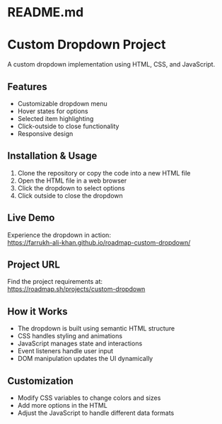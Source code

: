 # README.md

# Custom Dropdown Project

A custom dropdown implementation using HTML, CSS, and JavaScript.

## Features

- Customizable dropdown menu
- Hover states for options
- Selected item highlighting
- Click-outside to close functionality
- Responsive design

## Installation & Usage

1. Clone the repository or copy the code into a new HTML file
2. Open the HTML file in a web browser
3. Click the dropdown to select options
4. Click outside to close the dropdown

## Live Demo

Experience the dropdown in action:  
https://farrukh-ali-khan.github.io/roadmap-custom-dropdown/

## Project URL

Find the project requirements at:  
https://roadmap.sh/projects/custom-dropdown

## How it Works

- The dropdown is built using semantic HTML structure
- CSS handles styling and animations
- JavaScript manages state and interactions
- Event listeners handle user input
- DOM manipulation updates the UI dynamically

## Customization

- Modify CSS variables to change colors and sizes
- Add more options in the HTML
- Adjust the JavaScript to handle different data formats

